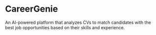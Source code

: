 # CareerGenie
An AI-powered platform that analyzes CVs to match candidates with the best job opportunities based on their skills and experience.
